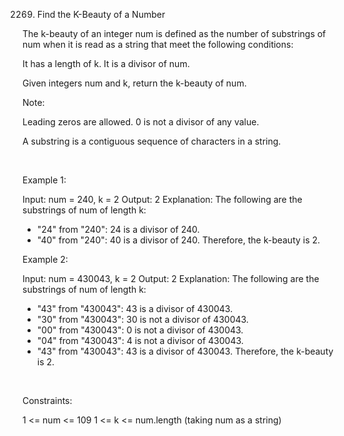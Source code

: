 2269. Find the K-Beauty of a Number

The k-beauty of an integer num is defined as the number of substrings of num when it is read as a string that meet the following conditions:

It has a length of k.
It is a divisor of num.

Given integers num and k, return the k-beauty of num.

Note:

Leading zeros are allowed.
0 is not a divisor of any value.

A substring is a contiguous sequence of characters in a string.

 

Example 1:

Input: num = 240, k = 2
Output: 2
Explanation: The following are the substrings of num of length k:
- "24" from "240": 24 is a divisor of 240.
- "40" from "240": 40 is a divisor of 240.
Therefore, the k-beauty is 2.


Example 2:

Input: num = 430043, k = 2
Output: 2
Explanation: The following are the substrings of num of length k:
- "43" from "430043": 43 is a divisor of 430043.
- "30" from "430043": 30 is not a divisor of 430043.
- "00" from "430043": 0 is not a divisor of 430043.
- "04" from "430043": 4 is not a divisor of 430043.
- "43" from "430043": 43 is a divisor of 430043.
Therefore, the k-beauty is 2.


 

Constraints:

1 <= num <= 109
1 <= k <= num.length (taking num as a string)